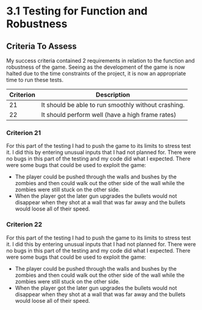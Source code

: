 # 3.1 Testing for Function and Robustness

## Criteria To Assess

My success criteria contained 2 requirements in relation to the function and robustness of the game. Seeing as the development of the game is now halted due to the time constraints of the project, it is now an appropriate time to run these tests.

| Criterion | Description                                         |
| --------- | --------------------------------------------------- |
| 21        | It should be able to run smoothly without crashing. |
| 22        | It should perform well (have a high frame rates)    |

### Criterion 21

For this part of the testing I had to push the game to its limits to stress test it. I did this by entering unusual inputs that I had not planned for. There were no bugs in this part of the testing and my code did what I expected. There were some bugs that could be used to exploit the game:

* The player could be pushed through the walls and bushes by the zombies and then could walk out the other side of the wall while the zombies were still stuck on the other side.
* When the player got the later gun upgrades the bullets would not disappear when they shot at a wall that was far away and the bullets would loose all of their speed.

### Criterion 22

For this part of the testing I had to push the game to its limits to stress test it. I did this by entering unusual inputs that I had not planned for. There were no bugs in this part of the testing and my code did what I expected. There were some bugs that could be used to exploit the game:

* The player could be pushed through the walls and bushes by the zombies and then could walk out the other side of the wall while the zombies were still stuck on the other side.
* When the player got the later gun upgrades the bullets would not disappear when they shot at a wall that was far away and the bullets would loose all of their speed.

